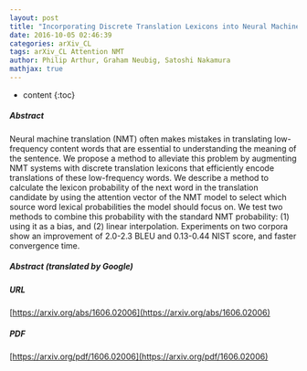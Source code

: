 ```yaml
---
layout: post
title: "Incorporating Discrete Translation Lexicons into Neural Machine Translation"
date: 2016-10-05 02:46:39
categories: arXiv_CL
tags: arXiv_CL Attention NMT
author: Philip Arthur, Graham Neubig, Satoshi Nakamura
mathjax: true
---
```


* content
{:toc}

##### Abstract
Neural machine translation (NMT) often makes mistakes in translating low-frequency content words that are essential to understanding the meaning of the sentence. We propose a method to alleviate this problem by augmenting NMT systems with discrete translation lexicons that efficiently encode translations of these low-frequency words. We describe a method to calculate the lexicon probability of the next word in the translation candidate by using the attention vector of the NMT model to select which source word lexical probabilities the model should focus on. We test two methods to combine this probability with the standard NMT probability: (1) using it as a bias, and (2) linear interpolation. Experiments on two corpora show an improvement of 2.0-2.3 BLEU and 0.13-0.44 NIST score, and faster convergence time.

##### Abstract (translated by Google)


##### URL
[https://arxiv.org/abs/1606.02006](https://arxiv.org/abs/1606.02006)

##### PDF
[https://arxiv.org/pdf/1606.02006](https://arxiv.org/pdf/1606.02006)

